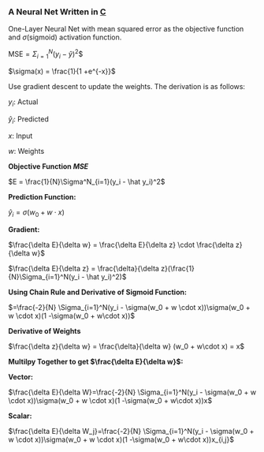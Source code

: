 ### A Neural Net Written in [C](https://en.wikipedia.org/wiki/C_(programming_language))

One-Layer Neural Net with mean squared error as the objective function and $\sigma$(sigmoid) activation function.

$\text{MSE} = \Sigma_{i=1}^N(y_i-\hat y)^2$$

$\sigma(x) = \frac{1}{1 +e^{-x}}$

Use gradient descent to update the weights. The derivation is as follows:

$y_i:$ Actual

$\hat y_i:$ Predicted

$x:$ Input

$w:$ Weights


**Objective Function *MSE***

$E = \frac{1}{N}\Sigma^N_{i=1}(y_i - \hat y_i)^2$
 
**Prediction Function:**

$\hat y_i = \sigma(w_0 + w \cdot x)$

**Gradient:**

$\frac{\delta E}{\delta w} = \frac{\delta E}{\delta z} \cdot \frac{\delta z}{\delta w}$


$\frac{\delta E}{\delta z} = \frac{\delta}{\delta z}(\frac{1}{N}\Sigma_{i=1}^N(y_i - \hat y_i)^2)$

**Using Chain Rule and Derivative of Sigmoid Function:**

$=\frac{-2}{N} \Sigma_{i=1}^N(y_i - \sigma(w_0 + w \cdot x))\sigma(w_0 + w \cdot x)(1 -\sigma(w_0 + w\cdot x))$

**Derivative of Weights**

$\frac{\delta z}{\delta w} = \frac{\delta}{\delta w} (w_0 + w\cdot x) = x$

**Multilpy Together to get $\frac{\delta E}{\delta w}$:**

**Vector:**

$\frac{\delta E}{\delta W}=\frac{-2}{N} \Sigma_{i=1}^N(y_i - \sigma(w_0 + w \cdot x))\sigma(w_0 + w \cdot x)(1 -\sigma(w_0 + w\cdot x))x$

**Scalar:**

$\frac{\delta E}{\delta W_j}=\frac{-2}{N} \Sigma_{i=1}^N(y_i - \sigma(w_0 + w \cdot x))\sigma(w_0 + w \cdot x)(1 -\sigma(w_0 + w\cdot x))x_{i,j}$

